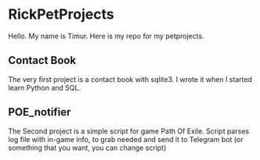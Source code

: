 # RickPetProjects
Hello.
My name is Timur.
Here is my repo for my petprojects.

## Contact Book
The very first project is a contact book with sqlite3. I wrote it when I started learn Python and SQL.

## POE_notifier
The Second project is a simple script for game Path Of Exile. Script parses log file with in-game info, to grab needed and send it to Telegram bot (or something that you want, you can change script)

